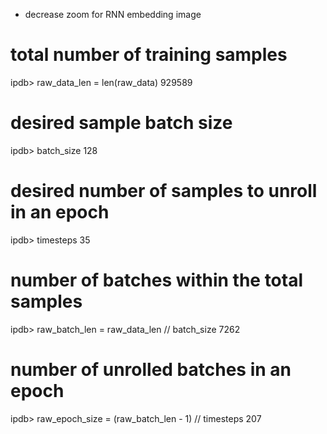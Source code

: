 * decrease zoom for RNN embedding image




# total number of training samples
ipdb> raw_data_len = len(raw_data)
929589

# desired sample batch size
ipdb> batch_size
128

# desired number of samples to unroll in an epoch
ipdb> timesteps
35

# number of batches within the total samples 
ipdb> raw_batch_len = raw_data_len // batch_size
7262

# number of unrolled batches in an epoch
ipdb> raw_epoch_size = (raw_batch_len - 1) // timesteps
207

